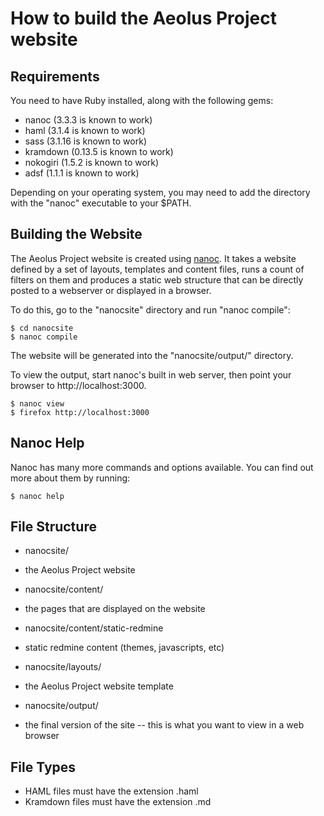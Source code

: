 How to build the Aeolus Project website
=======================================

Requirements
------------

You need to have Ruby installed, along with the following gems:

* nanoc (3.3.3 is known to work)
* haml (3.1.4 is known to work)
* sass (3.1.16 is known to work)
* kramdown (0.13.5 is known to work)
* nokogiri (1.5.2 is known to work)
* adsf (1.1.1 is known to work)

Depending on your operating system, you may need to add the directory
with the "nanoc" executable to your $PATH.


Building the Website
--------------------

The Aeolus Project website is created using [nanoc][1]. It takes a website
defined by a set of layouts, templates and content files, runs a count
of filters on them and produces a static web structure that can be
directly posted to a webserver or displayed in a browser.

[1]: http://nanoc.stoneship.org

To do this, go to the "nanocsite" directory and run "nanoc compile":

    $ cd nanocsite
    $ nanoc compile

The website will be generated into the "nanocsite/output/" directory.

To view the output, start nanoc's built in web server, then point your
browser to http://localhost:3000.

    $ nanoc view
    $ firefox http://localhost:3000



Nanoc Help
----------

Nanoc has many more commands and options available.  You can find out more
about them by running:

    $ nanoc help



File Structure
--------------

* nanocsite/
 * the Aeolus Project website

* nanocsite/content/
 * the pages that are displayed on the website

* nanocsite/content/static-redmine
 * static redmine content (themes, javascripts, etc)

* nanocsite/layouts/
 * the Aeolus Project website template

* nanocsite/output/
 * the final version of the site -- this is what you want to view in a web browser



File Types
----------

* HAML files must have the extension .haml
* Kramdown files must have the extension .md

